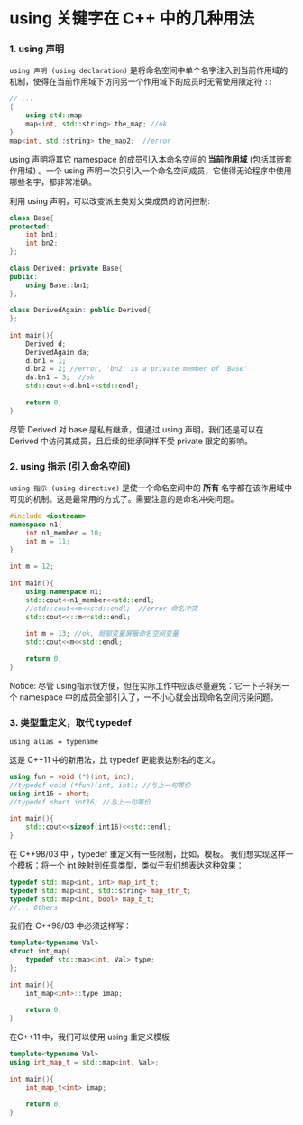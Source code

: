 # using 关键字在 C++ 中的几种用法

### 1. using 声明

`using 声明 (using declaration)` 是将命名空间中单个名字注入到当前作用域的机制，使得在当前作用域下访问另一个作用域下的成员时无需使用限定符 `::`

```cpp
// ...
{
    using std::map
    map<int, std::string> the_map; //ok
}
map<int, std::string> the_map2;  //error
```

using 声明将其它 namespace 的成员引入本命名空间的 **当前作用域** (包括其嵌套作用域)  。一个 using 声明一次只引入一个命名空间成员，它使得无论程序中使用哪些名字，都非常准确。

利用 using 声明，可以改变派生类对父类成员的访问控制:

```cpp
class Base{
protected:
    int bn1;
    int bn2;
};
 
class Derived: private Base{
public:
    using Base::bn1;
};
 
class DerivedAgain: public Derived{
};
 
int main(){
    Derived d;
    DerivedAgain da; 
    d.bn1 = 1;
    d.bn2 = 2; //error, 'bn2' is a private member of 'Base'
    da.bn1 = 3;  //ok
    std::cout<<d.bn1<<std::endl;
 
    return 0;
}
```

尽管 Derived 对 base 是私有继承，但通过 using 声明，我们还是可以在 Derived 中访问其成员，且后续的继承同样不受 private 限定的影响。

### 2. using 指示 (引入命名空间)

`using 指示 (using directive)` 是使一个命名空间中的 **所有** 名字都在该作用域中可见的机制。这是最常用的方式了。需要注意的是命名冲突问题。

```cpp
#include <iostream>
namespace n1{ 
    int n1_member = 10; 
    int m = 11; 
}
 
int m = 12; 
 
int main(){
    using namespace n1; 
    std::cout<<n1_member<<std::endl;
    //std::cout<<m<<std::endl;  //error 命名冲突
    std::cout<<::m<<std::endl;
 
    int m = 13; //ok, 局部变量屏蔽命名空间变量
    std::cout<<m<<std::endl;
 
    return 0;
}
```

Notice: 尽管 using指示很方便，但在实际工作中应该尽量避免：它一下子将另一个 namespace 中的成员全部引入了，一不小心就会出现命名空间污染问题。

### 3. 类型重定义，取代 typedef

`using alias = typename`

这是 C++11 中的新用法，比 typedef 更能表达别名的定义。

```cpp
using fun = void (*)(int, int);
//typedef void (*fun)(int, int); //与上一句等价
using int16 = short;
//typedef short int16; //与上一句等价
 
int main(){
    std::cout<<sizeof(int16)<<std::endl;
}
```

在 C++98/03 中 ，typedef 重定义有一些限制，比如，模板。
我们想实现这样一个模板：将一个 int 映射到任意类型，类似于我们想表达这种效果：

```cpp
typedef std::map<int, int> map_int_t;
typedef std::map<int, std::string> map_str_t;
typedef std::map<int, bool> map_b_t;
//... Others
```

我们在 C++98/03 中必须这样写：

```cpp
template<typename Val>
struct int_map{
    typedef std::map<int, Val> type;
};
 
int main(){
    int_map<int>::type imap;
 
    return 0;
}
```

在C++11 中，我们可以使用 using 重定义模板

```cpp
template<typename Val>
using int_map_t = std::map<int, Val>;
 
int main(){
    int_map_t<int> imap;
 
    return 0;
}
```

